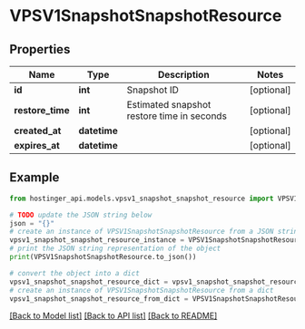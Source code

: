 # VPSV1SnapshotSnapshotResource


## Properties

Name | Type | Description | Notes
------------ | ------------- | ------------- | -------------
**id** | **int** | Snapshot ID | [optional] 
**restore_time** | **int** | Estimated snapshot restore time in seconds | [optional] 
**created_at** | **datetime** |  | [optional] 
**expires_at** | **datetime** |  | [optional] 

## Example

```python
from hostinger_api.models.vpsv1_snapshot_snapshot_resource import VPSV1SnapshotSnapshotResource

# TODO update the JSON string below
json = "{}"
# create an instance of VPSV1SnapshotSnapshotResource from a JSON string
vpsv1_snapshot_snapshot_resource_instance = VPSV1SnapshotSnapshotResource.from_json(json)
# print the JSON string representation of the object
print(VPSV1SnapshotSnapshotResource.to_json())

# convert the object into a dict
vpsv1_snapshot_snapshot_resource_dict = vpsv1_snapshot_snapshot_resource_instance.to_dict()
# create an instance of VPSV1SnapshotSnapshotResource from a dict
vpsv1_snapshot_snapshot_resource_from_dict = VPSV1SnapshotSnapshotResource.from_dict(vpsv1_snapshot_snapshot_resource_dict)
```
[[Back to Model list]](../README.md#documentation-for-models) [[Back to API list]](../README.md#documentation-for-api-endpoints) [[Back to README]](../README.md)


